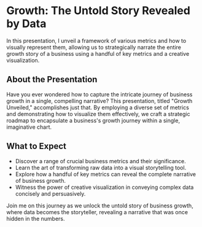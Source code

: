 # Growth: The Untold Story Revealed by Data

In this presentation, I unveil a framework of various metrics and how to visually represent them, allowing us to strategically narrate the entire growth story of a business using a handful of key metrics and a creative visualization.

## About the Presentation
Have you ever wondered how to capture the intricate journey of business growth in a single, compelling narrative? This presentation, titled "Growth Unveiled," accomplishes just that. By employing a diverse set of metrics and demonstrating how to visualize them effectively, we craft a strategic roadmap to encapsulate a business's growth journey within a single, imaginative chart.

## What to Expect
- Discover a range of crucial business metrics and their significance.
- Learn the art of transforming raw data into a visual storytelling tool.
- Explore how a handful of key metrics can reveal the complete narrative of business growth.
- Witness the power of creative visualization in conveying complex data concisely and persuasively.

Join me on this journey as we unlock the untold story of business growth, where data becomes the storyteller, revealing a narrative that was once hidden in the numbers.
